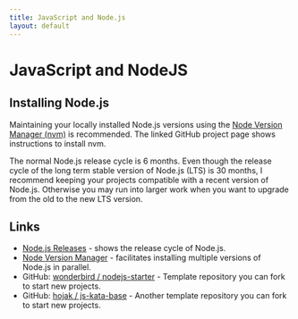 ```yaml
---
title: JavaScript and Node.js
layout: default
---
```

# JavaScript and NodeJS

## Installing Node.js

Maintaining your locally installed Node.js versions using the [Node Version Manager (nvm)](https://github.com/nvm-sh/nvm) is recommended. The linked GitHub project page shows instructions to install nvm.

The normal Node.js release cycle is 6 months. Even though the release cycle of the long term stable version of Node.js (LTS) is 30 months, I recommend keeping your projects compatible with a recent version of Node.js. Otherwise you may run into larger work when you want to upgrade from the old to the new LTS version.

## Links

- [Node.js Releases](https://nodejs.org/en/about/releases/) - shows the release cycle of Node.js.
- [Node Version Manager](https://github.com/nvm-sh/nvm) - facilitates installing multiple versions of Node.js in parallel.
- GitHub: [wonderbird / nodejs-starter](https://github.com/wonderbird/nodejs-starter) - Template repository you can fork to start new projects.
- GitHub: [hojak / js-kata-base](https://github.com/hojak/js-kata-base) - Another template repository you can fork to start new projects.
